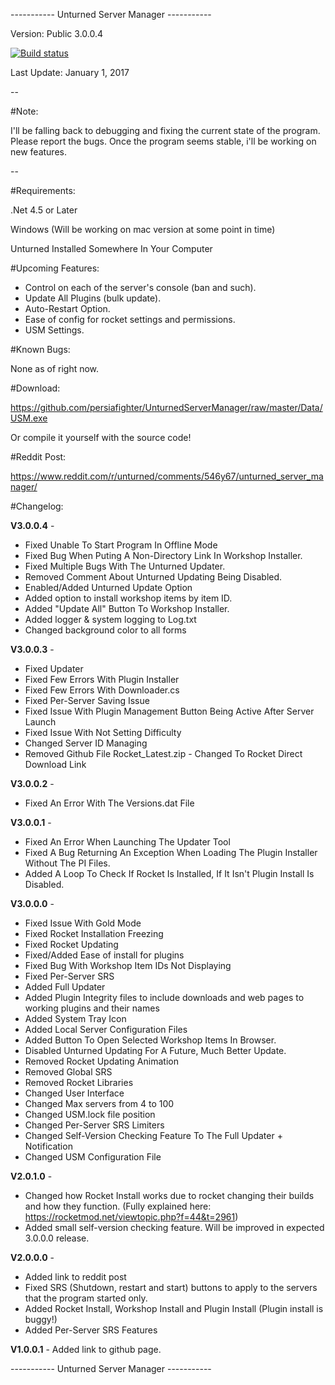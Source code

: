 ----------- Unturned Server Manager -----------

Version: Public 3.0.0.4



[![Build status](https://ci.appveyor.com/api/projects/status/lnc18aoqi6s50u2w?svg=true)]()



Last Update: January 1, 2017

--

#Note:

I'll be falling back to debugging and fixing the current state of the program. Please report the bugs. Once the program seems stable, i'll be working on new features.

--

#Requirements:

.Net 4.5 or Later

Windows (Will be working on mac version at some point in time)

Unturned Installed Somewhere In Your Computer


#Upcoming Features:

* Control on each of the server's console (ban and such).
* Update All Plugins (bulk update).
* Auto-Restart Option.
* Ease of config for rocket settings and permissions.
* USM Settings.

#Known Bugs:

None as of right now.

#Download:

https://github.com/persiafighter/UnturnedServerManager/raw/master/Data/USM.exe

Or compile it yourself with the source code!

#Reddit Post:

https://www.reddit.com/r/unturned/comments/546y67/unturned_server_manager/

#Changelog:

**V3.0.0.4** - 

* Fixed Unable To Start Program In Offline Mode
* Fixed Bug When Puting A Non-Directory Link In Workshop Installer.
* Fixed Multiple Bugs With The Unturned Updater.
* Removed Comment About Unturned Updating Being Disabled.
* Enabled/Added Unturned Update Option
* Added option to install workshop items by item ID.
* Added "Update All" Button To Workshop Installer.
* Added logger & system logging to Log.txt
* Changed background color to all forms	

**V3.0.0.3** - 

* Fixed Updater
* Fixed Few Errors With Plugin Installer
* Fixed Few Errors With Downloader.cs
* Fixed Per-Server Saving Issue
* Fixed Issue With Plugin Management Button Being Active After Server Launch
* Fixed Issue With Not Setting Difficulty
* Changed Server ID Managing
* Removed Github File Rocket_Latest.zip - Changed To Rocket Direct Download Link

**V3.0.0.2** - 

* Fixed An Error With The Versions.dat File

**V3.0.0.1** - 

* Fixed An Error When Launching The Updater Tool
* Fixed A Bug Returning An Exception When Loading The Plugin Installer Without The PI Files.
* Added A Loop To Check If Rocket Is Installed, If It Isn't Plugin Install Is Disabled.

**V3.0.0.0** - 

* Fixed Issue With Gold Mode
* Fixed Rocket Installation Freezing
* Fixed Rocket Updating
* Fixed/Added Ease of install for plugins
* Fixed Bug With Workshop Item IDs Not Displaying
* Fixed Per-Server SRS
* Added Full Updater
* Added Plugin Integrity files to include downloads and web pages to working plugins and their names
* Added System Tray Icon
* Added Local Server Configuration Files
* Added Button To Open Selected Workshop Items In Browser.
* Disabled Unturned Updating For A Future, Much Better Update.
* Removed Rocket Updating Animation
* Removed Global SRS
* Removed Rocket Libraries
* Changed User Interface
* Changed Max servers from 4 to 100
* Changed USM.lock file position
* Changed Per-Server SRS Limiters
* Changed Self-Version Checking Feature To The Full Updater + Notification
* Changed USM Configuration File

**V2.0.1.0** - 

* Changed how Rocket Install works due to rocket changing their builds and how they function. (Fully explained here: https://rocketmod.net/viewtopic.php?f=44&t=2961)
* Added small self-version checking feature. Will be improved in expected 3.0.0.0 release.

**V2.0.0.0** - 

* Added link to reddit post
* Fixed SRS (Shutdown, restart and start) buttons to apply to the servers that the program started only.
* Added Rocket Install, Workshop Install and Plugin Install (Plugin install is buggy!)
* Added Per-Server SRS Features

**V1.0.0.1** - Added link to github page.

----------- Unturned Server Manager -----------
